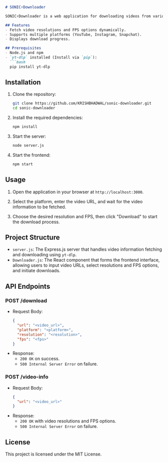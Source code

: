 

```markdown
# SONIC⚡Downloader

SONIC⚡Downloader is a web application for downloading videos from various platforms using React for the frontend and Express.js with `yt-dlp` for backend operations. This application dynamically fetches video resolutions and FPS options based on the video URL provided.

## Features
- Fetch video resolutions and FPS options dynamically.
- Supports multiple platforms (YouTube, Instagram, Snapchat).
- Displays download progress.

## Prerequisites
- Node.js and npm
- `yt-dlp` installed (Install via `pip`):
  ```bash
  pip install yt-dlp
  ```

## Installation

1. Clone the repository:
   ```bash
   git clone https://github.com/KRISHBHADWAL/sonic-downloader.git
   cd sonic-downloader
   ```

2. Install the required dependencies:
   ```bash
   npm install
   ```

3. Start the server:
   ```bash
   node server.js
   ```

4. Start the frontend:
   ```bash
   npm start
   ```

## Usage

1. Open the application in your browser at `http://localhost:3000`.

2. Select the platform, enter the video URL, and wait for the video information to be fetched.

3. Choose the desired resolution and FPS, then click "Download" to start the download process.

## Project Structure

- `server.js`: The Express.js server that handles video information fetching and downloading using `yt-dlp`.
- `Downloader.js`: The React component that forms the frontend interface, allowing users to input video URLs, select resolutions and FPS options, and initiate downloads.

## API Endpoints

### POST /download
- Request Body:
  ```json
  {
    "url": "<video_url>",
    "platform": "<platform>",
    "resolution": "<resolution>",
    "fps": "<fps>"
  }
  ```
- Response:
  - `200 OK` on success.
  - `500 Internal Server Error` on failure.

### POST /video-info
- Request Body:
  ```json
  {
    "url": "<video_url>"
  }
  ```
- Response:
  - `200 OK` with video resolutions and FPS options.
  - `500 Internal Server Error` on failure.

## License
This project is licensed under the MIT License.
```
